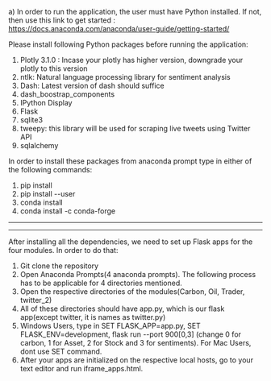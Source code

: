 a) In order to run the application, the user must have Python installed. If not, then use
this link to get started : https://docs.anaconda.com/anaconda/user-guide/getting-started/


Please install following Python packages before running the application:

1. Plotly 3.1.0 : Incase your plotly has higher version, downgrade your plotly to this version
2. ntlk: Natural language processing library for sentiment analysis
3. Dash: Latest version of dash should suffice
4. dash_boostrap_components
5. IPython Display
6. Flask
7. sqlite3
8. tweepy: this library will be used for scraping live tweets using Twitter API
9. sqlalchemy

In order to install these packages from anaconda prompt type in either of the following commands:
1. pip install <package name> 
2. pip install <package name> --user
3. conda install <package name>
4. conda install <package name> -c conda-forge

--------------------------------------------------------------------------------------------------------------------
--------------------------------------------------------------------------------------------------------------------

After installing all the dependencies, we need to set up Flask apps for the four modules.
In order to do that:

1) Git clone the repository
2) Open Anaconda Prompts(4 anaconda prompts). The following process has to be applicable for 4 directories mentioned.
3) Open the respective directories of the modules(Carbon, Oil, Trader, twitter_2)
4) All of these directories should have app.py, which is our flask app(except twitter, it is names as twitter.py)
5) Windows Users, type in SET FLASK_APP=app.py, SET FLASK_ENV=development, flask run --port 900[0,3]
(change 0 for carbon, 1 for Asset, 2 for Stock and 3 for sentiments). For Mac Users, dont use SET command.
6) After your apps are initialized on the respective local hosts, go to your text editor and run iframe_apps.html.



